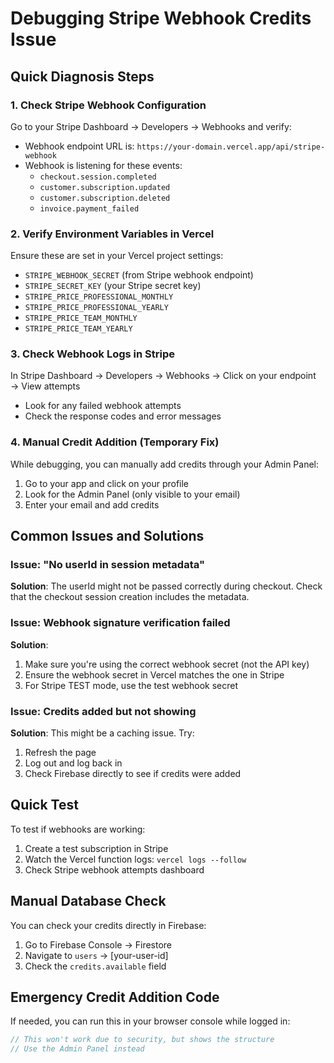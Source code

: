 # Debugging Stripe Webhook Credits Issue

## Quick Diagnosis Steps

### 1. Check Stripe Webhook Configuration
Go to your Stripe Dashboard → Developers → Webhooks and verify:
- Webhook endpoint URL is: `https://your-domain.vercel.app/api/stripe-webhook`
- Webhook is listening for these events:
  - `checkout.session.completed`
  - `customer.subscription.updated`
  - `customer.subscription.deleted`
  - `invoice.payment_failed`

### 2. Verify Environment Variables in Vercel
Ensure these are set in your Vercel project settings:
- `STRIPE_WEBHOOK_SECRET` (from Stripe webhook endpoint)
- `STRIPE_SECRET_KEY` (your Stripe secret key)
- `STRIPE_PRICE_PROFESSIONAL_MONTHLY`
- `STRIPE_PRICE_PROFESSIONAL_YEARLY`
- `STRIPE_PRICE_TEAM_MONTHLY`
- `STRIPE_PRICE_TEAM_YEARLY`

### 3. Check Webhook Logs in Stripe
In Stripe Dashboard → Developers → Webhooks → Click on your endpoint → View attempts
- Look for any failed webhook attempts
- Check the response codes and error messages

### 4. Manual Credit Addition (Temporary Fix)
While debugging, you can manually add credits through your Admin Panel:
1. Go to your app and click on your profile
2. Look for the Admin Panel (only visible to your email)
3. Enter your email and add credits

## Common Issues and Solutions

### Issue: "No userId in session metadata"
**Solution**: The userId might not be passed correctly during checkout. Check that the checkout session creation includes the metadata.

### Issue: Webhook signature verification failed
**Solution**: 
1. Make sure you're using the correct webhook secret (not the API key)
2. Ensure the webhook secret in Vercel matches the one in Stripe
3. For Stripe TEST mode, use the test webhook secret

### Issue: Credits added but not showing
**Solution**: This might be a caching issue. Try:
1. Refresh the page
2. Log out and log back in
3. Check Firebase directly to see if credits were added

## Quick Test

To test if webhooks are working:
1. Create a test subscription in Stripe
2. Watch the Vercel function logs: `vercel logs --follow`
3. Check Stripe webhook attempts dashboard

## Manual Database Check

You can check your credits directly in Firebase:
1. Go to Firebase Console → Firestore
2. Navigate to `users` → [your-user-id]
3. Check the `credits.available` field

## Emergency Credit Addition Code

If needed, you can run this in your browser console while logged in:
```javascript
// This won't work due to security, but shows the structure
// Use the Admin Panel instead
```